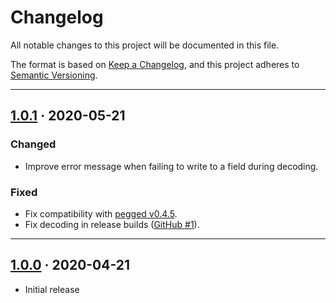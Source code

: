 # Changelog

All notable changes to this project will be documented in this file.

The format is based on [Keep a Changelog](https://keepachangelog.com/en/1.0.0/), and this project adheres to [Semantic Versioning](https://semver.org/spec/v2.0.0.html).

---

## [1.0.1] · 2020-05-21

### Changed
- Improve error message when failing to write to a field during decoding.

### Fixed
- Fix compatibility with [pegged v0.4.5](https://github.com/PhilippeSigaud/Pegged/releases/tag/v0.4.5).
- Fix decoding in release builds ([GitHub #1](https://github.com/andrejp88/toml-foolery/issues/1)).

---

## [1.0.0] · 2020-04-21
- Initial release



[1.0.0]: https://gitlab.com/andrej88/toml-foolery/-/tree/v1.0.0
[1.0.1]: https://gitlab.com/andrej88/toml-foolery/-/tree/v1.0.1
